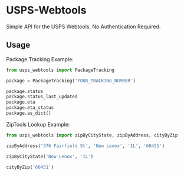 # USPS-Webtools
Simple API for the USPS Webtools. No Authentication Required.

## Usage

Package Tracking Example:

```python
from usps_webtools import PackageTracking

package = PackageTracking('YOUR_TRACKING_NUMBER')

package.status
package.status_last_updated
package.eta
package.eta_status
package.as_dict()

```

ZipTools Lookup Example:

```python
from usps_webtools import zipByCityState, zipByAddress, cityByZip

zipByAddress('376 Fairfield St', 'New Lenox', 'IL', '60451')

zipByCityState('New Lenox', 'IL')

cityByZip('60451')


```
